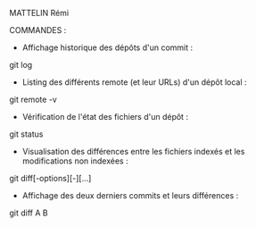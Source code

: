 MATTELIN
Rémi

COMMANDES :

- Affichage historique des dépôts d'un commit :

git log

- Listing des différents remote (et leur URLs) d'un dépôt local :

git remote -v

- Vérification de l'état des fichiers d'un dépôt :

git status

- Visualisation des différences entre les fichiers indexés et les modifications non indexées :

git diff[-options][-][<path>...]

- Affichage des deux derniers commits et leurs différences :

git diff A B
